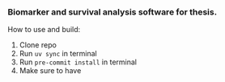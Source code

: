 ### Biomarker and survival analysis software for thesis.

How to use and build:
1. Clone repo
2. Run ``uv sync`` in terminal
3. Run ``pre-commit install`` in terminal
4. Make sure to have
